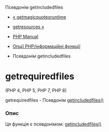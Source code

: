 Псевдонім getincludedfiles

-   [« getmagicquotesruntime](function.get-magic-quotes-runtime.html)
    
-   [getresources »](function.get-resources.html)
    
-   [PHP Manual](index.md)
    
-   [Опції PHP/інформаційні функції](ref.info.md)
    
-   Псевдонім getincludedfiles
    

# getrequiredfiles

(PHP 4, PHP 5, PHP 7, PHP 8)

getrequiredfiles - Псевдонім [getincludedfiles()](function.get-included-files.html)

### Опис

Ця функція є псевдонімом: [getincludedfiles()](function.get-included-files.html)